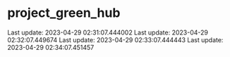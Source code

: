 # project_green_hub
Last update: 2023-04-29 02:31:07.444002
Last update: 2023-04-29 02:32:07.449674
Last update: 2023-04-29 02:33:07.444443
Last update: 2023-04-29 02:34:07.451457